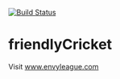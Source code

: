 [![Build Status](https://travis-ci.org/vtapadia/friendlyCricket.svg?branch=master)](https://travis-ci.org/vtapadia/friendlyCricket)


friendlyCricket
===============

Visit www.envyleague.com
